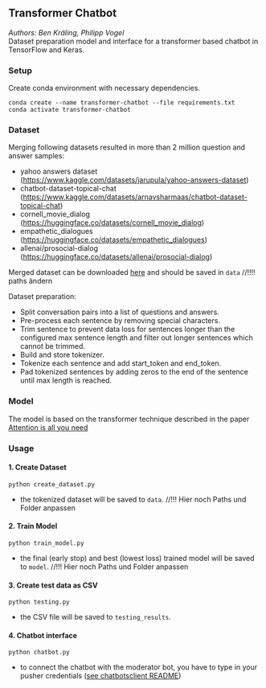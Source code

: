 ## Transformer Chatbot

_Authors: Ben Kräling, Philipp Vogel_ <br>
Dataset preparation model and interface for a transformer based chatbot in TensorFlow and Keras.

### Setup

Create conda environment with necessary dependencies.
  ```
  conda create --name transformer-chatbot --file requirements.txt
  conda activate transformer-chatbot
  ```

### Dataset

Merging following datasets resulted in more than 2 million question and answer samples:

- yahoo answers dataset (https://www.kaggle.com/datasets/jarupula/yahoo-answers-dataset)
- chatbot-dataset-topical-chat (https://www.kaggle.com/datasets/arnavsharmaas/chatbot-dataset-topical-chat)
- cornell_movie_dialog (https://huggingface.co/datasets/cornell_movie_dialog)
- empathetic_dialogues (https://huggingface.co/datasets/empathetic_dialogues)
- allenai/prosocial-dialog (https://huggingface.co/datasets/allenai/prosocial-dialog)

Merged dataset can be downloaded [here](https://fhd.sharepoint.com/:u:/t/Chatbotsdiesmartsind/EVipogxYkvxKpxbXpIOmXT4BqmakIh75tJmh2QACCOah4g?email=florian.huber%40hs-duesseldorf.de&e=eUGCMm) and should be saved in `data` //!!!! paths ändern

Dataset preparation:

- Split conversation pairs into a list of questions and answers.
- Pre-process each sentence by removing special characters.
- Trim sentence to prevent data loss for sentences longer than the configured max sentence length and filter out longer sentences which cannot be trimmed.
- Build and store tokenizer.
- Tokenize each sentence and add start_token and end_token.
- Pad tokenized sentences by adding zeros to the end of the sentence until max length is reached.

### Model

The model is based on the transformer technique described in the paper [Attention is all you need](https://arxiv.org/pdf/1706.03762.pdf)

### Usage

#### 1. Create Dataset

```
python create_dataset.py
```

- the tokenized dataset will be saved to `data`. //!!! Hier noch Paths und Folder anpassen

#### 2. Train Model

```
python train_model.py
```

- the final (early stop) and best (lowest loss) trained model will be saved to `model`. //!!! Hier noch Paths und Folder anpassen

#### 3. Create test data as CSV

```
python testing.py
```

- the CSV file will be saved to `testing_results`.

#### 4. Chatbot interface

```
python chatbot.py
```

- to connect the chatbot with the moderator bot, you have to type in your pusher credentials ([see chatbotsclient README](https://github.com/Robstei/chatbotsclient))
